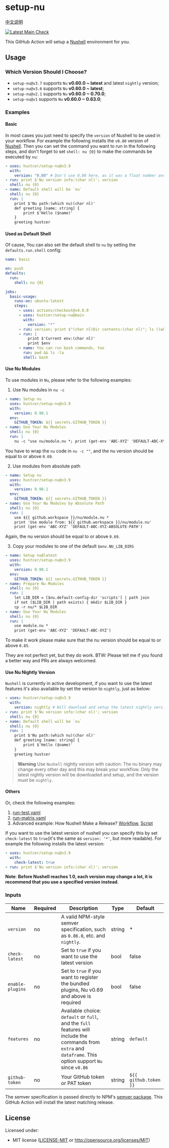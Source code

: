 # setup-nu

[中文说明](README.zh-CN.md)

[![Latest Main Check](https://github.com/hustcer/setup-nu/actions/workflows/latest-matrix.yaml/badge.svg)](https://github.com/hustcer/setup-nu/actions/workflows/latest-matrix.yaml)

This GitHub Action will setup a [Nushell](https://github.com/nushell/nushell) environment for you.

## Usage

### Which Version Should I Choose?

- `setup-nu@v3.7` supports `Nu` **v0.60.0 ~ latest** and latest `nightly` version;
- `setup-nu@v3.6` supports `Nu` **v0.60.0 ~ latest**;
- `setup-nu@v2.1` supports `Nu` **v0.60.0 ~ 0.70.0**;
- `setup-nu@v1` supports `Nu` **v0.60.0 ~ 0.63.0**;

### Examples

#### Basic

In most cases you just need to specify the `version` of Nushell to be used in your workflow.
For example the following installs the `v0.80` version of [Nushell](https://github.com/nushell/nushell).
Then you can set the command you want to run in the following steps, and don't forget to set `shell: nu {0}`
to make the commands be executed by `nu`:

```yaml
- uses: hustcer/setup-nu@v3.9
  with:
    version: "0.80" # Don't use 0.80 here, as it was a float number and will be convert to 0.8, you can use v0.80/0.80.0 or '0.80'
- run: print $'Nu version info:(char nl)'; version
  shell: nu {0}
- name: Default shell will be `nu`
  shell: nu {0}
  run: |
    print $'Nu path:(which nu)(char nl)'
    def greeting [name: string] {
        print $'Hello ($name)'
    }
    greeting hustcer
```

#### Used as Default Shell

Of cause, You can also set the default shell to `nu` by setting the `defaults.run.shell` config:

```yaml
name: basic

on: push
defaults:
  run:
    shell: nu {0}

jobs:
  basic-usage:
    runs-on: ubuntu-latest
    steps:
      - uses: actions/checkout@v4.0.0
      - uses: hustcer/setup-nu@main
        with:
          version: "*"
      - run: version; print $"(char nl)Dir contents:(char nl)"; ls ((which nu).path.0 | path dirname)
      - run: |
          print $'Current env:(char nl)'
          print $env
      - name: You can run bash commands, too
        run: pwd && ls -la
        shell: bash
```

#### Use Nu Modules

To use modules in `Nu`, please refer to the following examples:

1. Use Nu modules in `nu -c`

```yaml
- name: Setup nu
  uses: hustcer/setup-nu@v3.9
  with:
    version: 0.90.1
  env:
    GITHUB_TOKEN: ${{ secrets.GITHUB_TOKEN }}
- name: Use Your Nu Modules
  shell: nu {0}
  run: |
    nu -c "use nu/module.nu *; print (get-env 'ABC-XYZ' 'DEFAULT-ABC-XYZ')"
```

You have to wrap the `nu` code in `nu -c ""`, and the nu version should be equal to or above `0.69`.

2. Use modules from absolute path

```yaml
- name: Setup nu
  uses: hustcer/setup-nu@v3.9
  with:
    version: 0.90.1
  env:
    GITHUB_TOKEN: ${{ secrets.GITHUB_TOKEN }}
- name: Use Your Nu Modules by Absolute Path
  shell: nu {0}
  run: |
    use ${{ github.workspace }}/nu/module.nu *
    print 'Use module from: ${{ github.workspace }}/nu/module.nu'
    print (get-env 'ABC-XYZ' 'DEFAULT-ABC-XYZ-ABSOLUTE-PATH')
```

Again, the nu version should be equal to or above `0.69`.

3. Copy your modules to one of the default `$env.NU_LIB_DIRS`

```yaml
- name: Setup nu@latest
  uses: hustcer/setup-nu@v3.9
  with:
    version: 0.90.1
  env:
    GITHUB_TOKEN: ${{ secrets.GITHUB_TOKEN }}
- name: Prepare Nu Modules
  shell: nu {0}
  run: |
    let LIB_DIR = [$nu.default-config-dir 'scripts'] | path join
    if not ($LIB_DIR | path exists) { mkdir $LIB_DIR }
    cp -r nu/* $LIB_DIR
- name: Use Your Nu Modules
  shell: nu {0}
  run: |
    use module.nu *
    print (get-env 'ABC-XYZ' 'DEFAULT-ABC-XYZ')
```

To make it work please make sure that the nu version should be equal to or above `0.85`.

They are not perfect yet, but they do work. BTW: Please tell me if you found a better way and PRs are always welcomed.

#### Use Nu Nightly Version

`Nushell` is currently in active development, if you want to use the latest features it's also available by set the version to `nightly`, just as below:

```yaml
- uses: hustcer/setup-nu@v3.9
  with:
    version: nightly # Will download and setup the latest nightly version of Nushell
- run: print $'Nu version info:(char nl)'; version
  shell: nu {0}
- name: Default shell will be `nu`
  shell: nu {0}
  run: |
    print $'Nu path:(which nu)(char nl)'
    def greeting [name: string] {
        print $'Hello ($name)'
    }
    greeting hustcer
```

> **Warning**
> Use `Nushell` nightly version with caution: The nu binary may change every other day and this may break your workflow.
> Only the latest nightly version will be downloaded and setup, and the version must be `nightly`.

#### Others

Or, check the following examples:

1. [run-test.yaml](https://github.com/hustcer/setup-nu/blob/main/.github/workflows/run-test.yaml)
2. [run-matrix.yaml](https://github.com/hustcer/setup-nu/blob/main/.github/workflows/latest-matrix.yaml)
3. Advanced example: How Nushell Make a Release? [Workflow](https://github.com/nushell/nushell/blob/main/.github/workflows/release.yml), [Script](https://github.com/nushell/nushell/blob/main/.github/workflows/release-pkg.nu)

If you want to use the latest version of nushell you can specify this by set `check-latest` to
`true`(it's the same as `version: '*'`, but more readable). For example the following installs
the latest version:

```yaml
- uses: hustcer/setup-nu@v3.9
  with:
    check-latest: true
- run: print $'Nu version info:(char nl)'; version
```

**Note**: **Before Nushell reaches 1.0, each version may change a lot, it is recommend that you use a specified version instead**.

### Inputs

| Name             | Required | Description                                                                                                                                                   | Type   | Default   |
| ---------------- | -------- | ------------------------------------------------------------------------------------------------------------------------------------------------------------- | ------ | --------- |
| `version`        | no       | A valid NPM-style semver specification, such as `0.86.0`, etc. and `nightly`.                                                                                 | string | \*        |
| `check-latest`   | no       | Set to `true` if you want to use the latest version                                                                                                           | bool   | false     |
| `enable-plugins` | no       | Set to `true` if you want to register the bundled plugins, Nu v0.69 and above is required                                                                     | bool   | false     |
| `features`       | no       | Available choice: `default` or `full`, and the `full` features will include the commands from `extra` and `dataframe`. This option support `Nu` since `v0.86` | string | `default` |
| `github-token`   | no       | Your GitHub token or PAT token | string | `${{ github.token }}` |

The semver specification is passed directly to NPM's [semver package](https://www.npmjs.com/package/semver).
This GitHub Action will install the latest matching release.

## License

Licensed under:

- MIT license ([LICENSE-MIT](LICENSE-MIT) or http://opensource.org/licenses/MIT)
